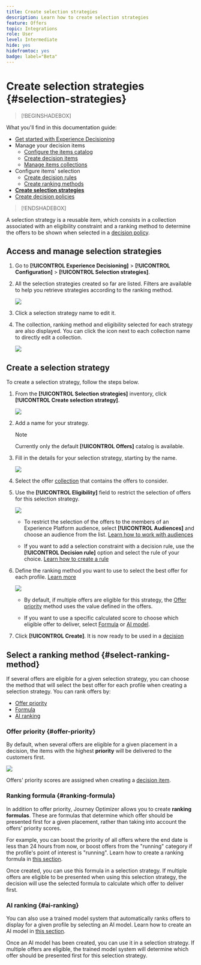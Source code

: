 ```yaml
---
title: Create selection strategies
description: Learn how to create selection strategies
feature: Offers
topic: Integrations
role: User
level: Intermediate
hide: yes
hidefromtoc: yes
badge: label="Beta" 
---
```

# Create selection strategies {#selection-strategies}

>[!BEGINSHADEBOX]

What you'll find in this documentation guide:

* [Get started with Experience Decisioning](gs-experience-decisioning.md)
* Manage your decision items
    * [Configure the items catalog](catalogs.md)
    * [Create decision items](items.md)
    * [Manage items collections](collections.md)
* Configure items' selection
    * [Create decision rules](rules.md)
    * [Create ranking methods](ranking.md)
* **[Create selection strategies](selection-strategies.md)**
* [Create decision policies](create-decision.md)

>[!ENDSHADEBOX]

A selection strategy is a reusable item, which consists in a collection associated with an eligibility constraint and a ranking method to determine the offers to be shown when selected in a [decision policy](create-decision.md).

## Access and manage selection strategies

1. Go to **[!UICONTROL Experience Decisioning]** > **[!UICONTROL Configuration]** > **[!UICONTROL Selection strategies]**.

1. All the selection strategies created so far are listed. Filters are available to help you retrieve strategies according to the ranking method.

    ![](assets/strategy-list-filters.png)

1. Click a selection strategy name to edit it.

1. The collection, ranking method and eligibility selected for each strategy are also displayed. You can click the icon next to each collection name to directly edit a collection.

    ![](assets/strategy-list-edit-collection.png)

## Create a selection strategy

To create a selection strategy, follow the steps below.

1. From the **[!UICONTROL Selection strategies]** inventory, click **[!UICONTROL Create selection strategy]**.

    ![](assets/strategy-create-button.png)

1. Add a name for your strategy.

    >[!NOTE]
    >
    >Currently only the default **[!UICONTROL Offers]** catalog is available.

1. Fill in the details for your selection strategy, starting by the name.

    ![](assets/strategy-create-screen.png)

1. Select the offer [collection](collections.md) that contains the offers to consider.

1. Use the **[!UICONTROL Eligibility]** field to restrict the selection of offers for this selection strategy.

    ![](assets/strategy-create-eligibility.png)

    * To restrict the selection of the offers to the members of an Experience Platform audience, select **[!UICONTROL Audiences]** and choose an audience from the list. [Learn how to work with audiences](../audience/about-audiences.md)

    * If you want to add a selection constraint with a decision rule, use the **[!UICONTROL Decision rule]** option and select the rule of your choice. [Learn how to create a rule](rules.md)

1. Define the ranking method you want to use to select the best offer for each profile. [Learn more](#select-ranking-method)

    ![](assets/strategy-create-ranking.png)

    * By default, if multiple offers are eligible for this strategy, the [Offer priority](#offer-priority) method uses the value defined in the offers.

    * If you want to use a specific calculated score to choose which eligible offer to deliver, select [Formula](#ranking-formula) or [AI model](#ai-ranking).

1. Click **[!UICONTROL Create]**. It is now ready to be used in a [decision](create-decision.md)

## Select a ranking method {#select-ranking-method}

If several offers are eligible for a given selection strategy, you can choose the method that will select the best offer for each profile when creating a selection strategy. You can rank offers by:

* [Offer priority](#offer-priority)
* [Formula](#ranking-formula)
* [AI ranking](#ai-ranking)

### Offer priority {#offer-priority}

By default, when several offers are eligible for a given placement in a decision, the items with the highest **priority** will be delivered to the customers first.

![](assets/item-priority.png)

Offers' priority scores are assigned when creating a [decision item](items.md).

### Ranking formula {#ranking-formula}

In addition to offer priority, Journey Optimizer allows you to create **ranking formulas**. These are formulas that determine which offer should be presented first for a given placement, rather than taking into account the offers' priority scores.

For example, you can boost the priority of all offers where the end date is less than 24 hours from now, or boost offers from the "running" category if the profile's point of interest is "running". Learn how to create a ranking formula in [this section](ranking.md).

Once created, you can use this formula in a selection strategy. If multiple offers are eligible to be presented when using this selection strategy, the decision will use the selected formula to calculate which offer to deliver first.

### AI ranking {#ai-ranking}

You can also use a trained model system that automatically ranks offers to display for a given profile by selecting an AI model. Learn how to create an AI model in [this section](ranking.md).

Once an AI model has been created, you can use it in a selection strategy. If multiple offers are eligible, the trained model system will determine which offer should be presented first for this selection strategy.

